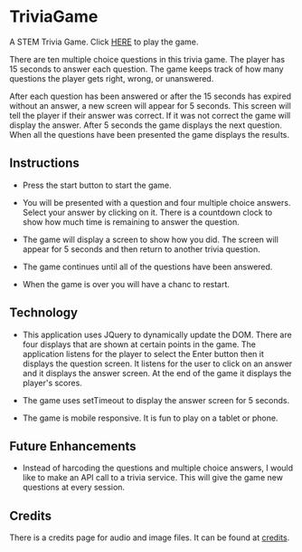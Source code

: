 # TriviaGame
A STEM Trivia Game. Click [HERE]( https://savycodr.github.io/trivia-game/) to play the game.

There are ten multiple choice questions in this trivia game.  The player has 15 seconds to answer each question.  The game keeps track of how many questions the player gets right, wrong, or unanswered. 

After each question has been answered or after the 15 seconds has expired without an answer, a new screen will appear for 5 seconds.  This screen will tell the player if their answer was correct.  If it was not correct the game will display the answer.  After 5 seconds the game displays the next question.  When all the questions have been presented the game displays the results.

## Instructions

* Press the start button to start the game.

* You will be presented with a question and four multiple choice answers. Select your answer by clicking on it. There is a countdown clock to show how much time is remaining to answer the question.

* The game will display a screen to show how you did. The screen will appear for 5 seconds and then return to another trivia question.
 
* The game continues until all of the questions have been answered.

* When the game is over you will have a chanc to restart.

## Technology

* This application uses JQuery to dynamically update the DOM. There are four displays that are shown at certain points in the game. The application listens for the player to select the Enter button then it displays the question screen. It listens for the user to click on an answer and it displays the answer screen. At the end of the game it displays the player's scores.

* The game uses setTimeout to display the answer screen for 5 seconds.

* The game is mobile responsive. It is fun to play on a tablet or phone.


## Future Enhancements

* Instead of harcoding the questions and multiple choice answers, I would like to make an API call to a trivia service. This will give the game new questions at every session.

## Credits
There is a credits page for audio and image files. It can be found at [credits](https://savycodr.github.io/trivia-game/credit.html).

